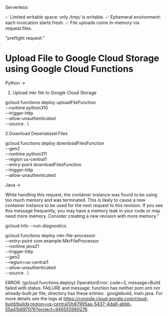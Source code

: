 

Serverless:

✅ Limited writable space: only /tmp/ is writable.
✅ Ephemeral environment: each invocation starts fresh.
✅ File uploads come in-memory via request.files.



"preflight request."

# Upload File to Google Cloud Storage using Google Cloud Functions

Python -> 


1. Upload mkr file to Google Cloud Storage

gcloud functions deploy uploadFileFunction \
  --runtime python310 \
  --trigger-http \
  --allow-unauthenticated \
  --source . \



2.Download Deserialized Files


gcloud functions deploy downloadFilesFunction \
  --gen2 \
  --runtime python311 \
  --region us-central1 \
  --entry-point downloadFilesFunction \
  --trigger-http \
  --allow-unauthenticated





Java -> 

While handling this request, the container instance was found to be using too much memory and was terminated. This is likely to cause a new container instance to be used for the next request to this revision. If you see this message frequently, you may have a memory leak in your code or may need more memory. Consider creating a new revision with more memory."


gcloud info --run-diagnostics


gcloud functions deploy mkr-file-processor \
  --entry-point com.example.MkrFileProcessor \
  --runtime java21 \
  --trigger-http \
  --gen2 \
  --region=us-central1 \
  --allow-unauthenticated \
  --source . \


ERROR: (gcloud.functions.deploy) OperationError: code=3, message=Build failed with status: FAILURE and message: function has neither pom.xml nor already-built jar file; directory has these entries: .googlebuild, main.java. For more details see the logs at https://console.cloud.google.com/cloud-build/builds;region=us-central1/b87995aa-5437-4da9-abbb-55a41b897076?project=946555989276.
